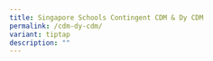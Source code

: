 ```yaml
---
title: Singapore Schools Contingent CDM & Dy CDM
permalink: /cdm-dy-cdm/
variant: tiptap
description: ""
---
```

<p></p>